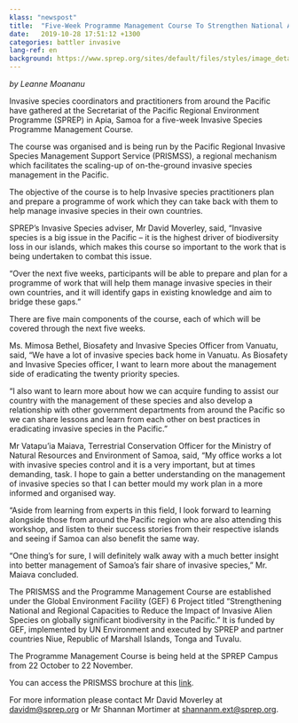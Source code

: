 ```yaml
---
klass: "newspost"
title:  "Five-Week Programme Management Course To Strengthen National And Regional Invasive Species Management"
date:   2019-10-28 17:51:12 +1300
categories: battler invasive
lang-ref: en
background: https://www.sprep.org/sites/default/files/styles/image_detai_670_400_/public/images/news/PRISMSS%20Group%20pic.JPG?itok=2g-7iWwt
---
```

*by Leanne Moananu*

Invasive species coordinators and practitioners from around the Pacific have gathered at the Secretariat of the Pacific Regional Environment Programme (SPREP) in Apia, Samoa for a five-week Invasive Species Programme Management Course.

The course was organised and is being run by the Pacific Regional Invasive Species Management Support Service (PRISMSS), a regional mechanism which facilitates the scaling-up of on-the-ground invasive species management in the Pacific.

The objective of the course is to help Invasive species practitioners plan and prepare a programme of work which they can take back with them to help manage invasive species in their own countries.

SPREP’s Invasive Species adviser, Mr David Moverley, said, “Invasive species is a big issue in the Pacific – it is the highest driver of biodiversity loss in our islands, which makes this course so important to the work that is being undertaken to combat this issue.

“Over the next five weeks, participants will be able to prepare and plan for a programme of work that will help them manage invasive species in their own countries, and it will identify gaps in existing knowledge and aim to bridge these gaps.”

There are five main components of the course, each of which will be covered through the next five weeks.

Ms. Mimosa Bethel, Biosafety and Invasive Species Officer from Vanuatu, said, “We have a lot of invasive species back home in Vanuatu. As Biosafety and Invasive Species officer, I want to learn more about the management side of eradicating the twenty priority species.

“I also want to learn more about how we can acquire funding to assist our country with the management of these species and also develop a relationship with other government departments from around the Pacific so we can share lessons and learn from each other on best practices in eradicating invasive species in the Pacific.”

Mr Vatapu’ia Maiava, Terrestrial Conservation Officer for the Ministry of Natural Resources and Environment of Samoa, said, “My office works a lot with invasive species control and it is a very important, but at times demanding, task. I hope to gain a better understanding on the management of invasive species so that I can better mould my work plan in a more informed and organised way.

“Aside from learning from experts in this field, I look forward to learning alongside those from around the Pacific region who are also attending this workshop, and listen to their success stories from their respective islands and seeing if Samoa can also benefit the same way.

“One thing’s for sure, I will definitely walk away with a much better insight into better management of Samoa’s fair share of invasive species,” Mr. Maiava concluded.

The PRISMSS and the Programme Management Course are established under the Global Environment Facility (GEF) 6 Project titled “Strengthening National and Regional Capacities to Reduce the Impact of Invasive Alien Species on globally significant biodiversity in the Pacific.” It is funded by GEF, implemented by UN Environment and executed by SPREP and partner countries Niue, Republic of Marshall Islands, Tonga and Tuvalu.

The Programme Management Course is being held at the SPREP Campus from 22 October to 22 November.

You can access the PRISMSS brochure at this [link](https://www.sprep.org/sites/default/files/documents/publications/prismss-%20e-brochure.pdf).

For more information please contact Mr David Moverley at [davidm@sprep.org](davidm@sprep.org) or Mr Shannan Mortimer at [shannanm.ext@sprep.org](shannanm.ext@sprep.org).
